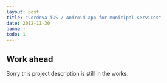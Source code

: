 ```yaml
---
layout: post
title: "Cordova iOS / Android app for municipal services"
date: 2012-11-30
banner: 
todo: 1
---
```


## Work ahead

Sorry this project description is still in the works.

<!--

Es wurde eine mobile Applikation auf Basis einer existierenden mobilen Website entwickelt. 
Dazu wurde ein PHP-basierter Generator erstellt, welcher aus dynamischen Inhalten eine native Applikation auf Basis von jQuery Mobile und PhoneGap für iOS, Android und Windows Mobile generiert. 

Diverse externe Datenquellen wurden angebunden, um dynamische Inhalte innerhalb der App zu laden. 
Die Optik wurde an die CI Vorgaben des Unternehmens angepasst. 
Der Kunde erhielt im Vorfeld einen ganztägigen Workshop dessen Ergebnisse Grundlage der späteren Entwicklung waren. 
Hausinterne Entwickler wurden geschult, so dass das Projekt eigenständig intern weitergeführt werden kann. 
Die Applikation ist aktuell im Apple App Store und im Google Play Store verfügbar.


## Challenge



## Responsibilities

Beratung, Workshop, Entwicklung, Setup Entwicklungssystem vor Ort
-->